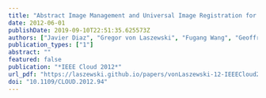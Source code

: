 ```yaml
---
title: "Abstract Image Management and Universal Image Registration for Cloud and HPC Infrastructures"
date: 2012-06-01
publishDate: 2019-09-10T22:51:35.625573Z
authors: ["Javier Diaz", "Gregor von Laszewski", "Fugang Wang", "Geoffrey C. Fox"]
publication_types: ["1"]
abstract: ""
featured: false
publication: "*IEEE Cloud 2012*"
url_pdf: "https://laszewski.github.io/papers/vonLaszewski-12-IEEECloud2012.pdf"
doi: "10.1109/CLOUD.2012.94"
---
```


